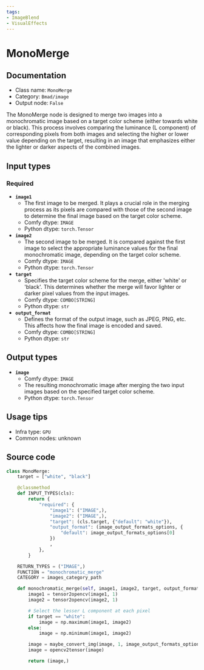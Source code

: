 ```yaml
---
tags:
- ImageBlend
- VisualEffects
---
```


# MonoMerge
## Documentation
- Class name: `MonoMerge`
- Category: `Bmad/image`
- Output node: `False`

The MonoMerge node is designed to merge two images into a monochromatic image based on a target color scheme (either towards white or black). This process involves comparing the luminance (L component) of corresponding pixels from both images and selecting the higher or lower value depending on the target, resulting in an image that emphasizes either the lighter or darker aspects of the combined images.
## Input types
### Required
- **`image1`**
    - The first image to be merged. It plays a crucial role in the merging process as its pixels are compared with those of the second image to determine the final image based on the target color scheme.
    - Comfy dtype: `IMAGE`
    - Python dtype: `torch.Tensor`
- **`image2`**
    - The second image to be merged. It is compared against the first image to select the appropriate luminance values for the final monochromatic image, depending on the target color scheme.
    - Comfy dtype: `IMAGE`
    - Python dtype: `torch.Tensor`
- **`target`**
    - Specifies the target color scheme for the merge, either 'white' or 'black'. This determines whether the merge will favor lighter or darker pixel values from the input images.
    - Comfy dtype: `COMBO[STRING]`
    - Python dtype: `str`
- **`output_format`**
    - Defines the format of the output image, such as JPEG, PNG, etc. This affects how the final image is encoded and saved.
    - Comfy dtype: `COMBO[STRING]`
    - Python dtype: `str`
## Output types
- **`image`**
    - Comfy dtype: `IMAGE`
    - The resulting monochromatic image after merging the two input images based on the specified target color scheme.
    - Python dtype: `torch.Tensor`
## Usage tips
- Infra type: `GPU`
- Common nodes: unknown


## Source code
```python
class MonoMerge:
    target = ["white", "black"]

    @classmethod
    def INPUT_TYPES(cls):
        return {
            "required": {
                "image1": ("IMAGE",),
                "image2": ("IMAGE",),
                "target": (cls.target, {"default": "white"}),
                "output_format": (image_output_formats_options, {
                    "default": image_output_formats_options[0]
                })
                ,
            },
        }

    RETURN_TYPES = ("IMAGE",)
    FUNCTION = "monochromatic_merge"
    CATEGORY = images_category_path

    def monochromatic_merge(self, image1, image2, target, output_format):
        image1 = tensor2opencv(image1, 1)
        image2 = tensor2opencv(image2, 1)

        # Select the lesser L component at each pixel
        if target == "white":
            image = np.maximum(image1, image2)
        else:
            image = np.minimum(image1, image2)

        image = maybe_convert_img(image, 1, image_output_formats_options_map[output_format])
        image = opencv2tensor(image)

        return (image,)

```
